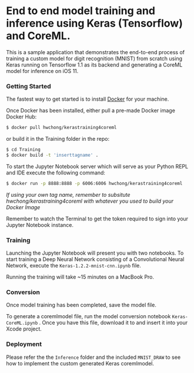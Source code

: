 # End to end model training and inference using Keras (Tensorflow) and CoreML. 

This is a sample application that demonstrates the end-to-end process of training a custom model for digit recognition (MNIST) from scratch using Keras running on Tensorflow 1.1 as its backend and generating a CoreML model for inference on iOS 11.  

### Getting Started

The fastest way to get started is to install [Docker](https://www.docker.com/community-edition) for your machine.

Once Docker has been installed, either pull a pre-made Docker image Docker Hub:

```sh
$ docker pull hwchong/kerastraining4coreml
```
or build it in the Training folder in the repo:
```sh
$ cd Training
$ docker build -t 'inserttagname' .
```
To start the Jupyter Notebook server which will serve as your Python REPL and IDE execute the following command:
```sh
$ docker run -p 8888:8888 -p 6006:6006 hwchong/kerastraining4coreml
```
*If using your own tag name, remember to subsitute hwchong/kerastraining4coreml with whatever you used to build your Docker Image*

Remember to watch the Terminal to get the token required to sign into your Jupyter Notebook instance. 

### Training
Launching the Jupyter Notebook will present you with two notebooks. To start training a Deep Neural Network consisting of a Convolutional Neural Network, execute the `Keras-1.2.2-mnist-cnn.ipynb` file.

Running the training will take ~15 minutes on a MacBook Pro.

### Conversion
Once model training has been completed, save the model file. 

To generate a coremlmodel file, run the model conversion notebook `Keras-CoreML.ipynb` . Once you have this file, download it to and insert it into your Xcode project. 

### Deployment

Please refer the the `Inference` folder and the included `MNIST_DRAW` to see how to implement the custom generated Keras coremlmodel.


